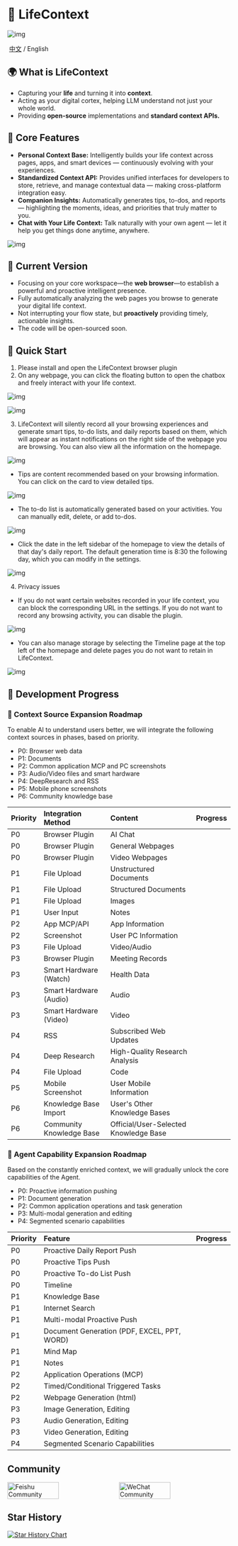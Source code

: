 # 🧠 LifeContext

![img](src/logo.jpg)

​                                                                                                [中文](readme_zh.md) / English

## 🌍 What is LifeContext

- Capturing your **life** and turning it into **context**.
- Acting as your digital cortex, helping LLM understand not just your whole world.
- Providing **open-source** implementations and **standard context APIs.**

## 🎯 Core Features

- **Personal Context Base:** Intelligently builds your life context across pages, apps, and smart devices — continuously evolving with your experiences.
- **Standardized Context API:** Provides unified interfaces for developers to store, retrieve, and manage contextual data — making cross-platform integration easy.
- **Companion Insights:** Automatically generates tips, to-dos, and reports — highlighting the moments, ideas, and priorities that truly matter to you.
- **Chat with Your Life Context:** Talk naturally with your own agent — let it help you get things done anytime, anywhere.

![img](src/mindmap.png)

## 🧩 Current Version

- Focusing on your core workspace—the **web browser**—to establish a powerful and proactive intelligent presence.
- Fully automatically analyzing the web pages you browse to generate your digital life context.
- Not interrupting your flow state, but **proactively** providing timely, actionable insights.
- The code will be open-sourced soon.

## **🚀** Quick Start

1. Please install and open the LifeContext browser plugin
2. On any webpage, you can click the floating button to open the chatbox and freely interact with your life context.

![img](src/product01.png)

![img](src/product02.png)

3. LifeContext will silently record all your browsing experiences and generate smart tips, to-do lists, and daily reports based on them, which will appear as instant notifications on the right side of the webpage you are browsing. You can also view all the information on the homepage.

![img](src/product03.png)

- Tips are content recommended based on your browsing information. You can click on the card to view detailed tips.

![img](src/product04.png)

- The to-do list is automatically generated based on your activities. You can manually edit, delete, or add to-dos.

![img](src/product05.png)

- Click the date in the left sidebar of the homepage to view the details of that day's daily report. The default generation time is 8:30 the following day, which you can modify in the settings.

![img](src/product06.png)

4. Privacy issues

- If you do not want certain websites recorded in your life context, you can block the corresponding URL in the settings. If you do not want to record any browsing activity, you can disable the plugin.

![img](src/product07.png)

- You can also manage storage by selecting the Timeline page at the top left of the homepage and delete pages you do not want to retain in LifeContext.

![img](src/product08.png)

## 🤖 Development Progress

### 🧰 Context Source Expansion Roadmap 

To enable AI to understand users better, we will integrate the following context sources in phases, based on priority.

- P0: Browser web data
- P1: Documents
- P2: Common application MCP and PC screenshots
- P3: Audio/Video files and smart hardware
- P4: DeepResearch and RSS
- P5: Mobile phone screenshots
- P6: Community knowledge base

| Priority | Integration Method       | Content                               | Progress |
| :------- | :----------------------- | :------------------------------------ | :------- |
| P0       | Browser Plugin           | AI Chat                               |          |
| P0       | Browser Plugin           | General Webpages                      |          |
| P0       | Browser Plugin           | Video Webpages                        |          |
| P1       | File Upload              | Unstructured Documents                |          |
| P1       | File Upload              | Structured Documents                  |          |
| P1       | File Upload              | Images                                |          |
| P1       | User Input               | Notes                                 |          |
| P2       | App MCP/API              | App Information                       |          |
| P2       | Screenshot               | User PC Information                   |          |
| P3       | File Upload              | Video/Audio                           |          |
| P3       | Browser Plugin           | Meeting Records                       |          |
| P3       | Smart Hardware (Watch)   | Health Data                           |          |
| P3       | Smart Hardware (Audio)   | Audio                                 |          |
| P3       | Smart Hardware (Video)   | Video                                 |          |
| P4       | RSS                      | Subscribed Web Updates                |          |
| P4       | Deep Research            | High-Quality Research Analysis        |          |
| P4       | File Upload              | Code                                  |          |
| P5       | Mobile Screenshot        | User Mobile Information               |          |
| P6       | Knowledge Base Import    | User's Other Knowledge Bases          |          |
| P6       | Community Knowledge Base | Official/User-Selected Knowledge Base |          |

### 🧰 Agent Capability Expansion Roadmap

Based on the constantly enriched context, we will gradually unlock the core capabilities of the Agent.

- P0: Proactive information pushing
- P1: Document generation
- P2: Common application operations and task generation
- P3: Multi-modal generation and editing
- P4: Segmented scenario capabilities

| Priority | Feature                                     | Progress |
| :------- | :------------------------------------------ | :------- |
| P0       | Proactive Daily Report Push                 |          |
| P0       | Proactive Tips Push                         |          |
| P0       | Proactive To-do List Push                   |          |
| P0       | Timeline                                    |          |
| P1       | Knowledge Base                              |          |
| P1       | Internet Search                             |          |
| P1       | Multi-modal Proactive Push                  |          |
| P1       | Document Generation (PDF, EXCEL, PPT, WORD) |          |
| P1       | Mind Map                                    |          |
| P1       | Notes                                       |          |
| P2       | Application Operations (MCP)                |          |
| P2       | Timed/Conditional Triggered Tasks           |          |
| P2       | Webpage Generation (html)                   |          |
| P3       | Image Generation, Editing                   |          |
| P3       | Audio Generation, Editing                   |          |
| P3       | Video Generation, Editing                   |          |
| P4       | Segmented Scenario Capabilities             |          |

## Community

<div style="display: flex; gap: 10px;">
    <img src="src/feishu.jpg" alt="Feishu Community" style="width: 48%; max-width: 500px; height: auto;">
    <img src="src/wechat.jpg" alt="WeChat Community" style="width: 48%; max-width: 500px; height: auto;">
</div>

## Star History

[![Star History Chart](https://api.star-history.com/svg?repos=LifeContext/lifecontext&type=date&legend=top-left)](https://www.star-history.com/#LifeContext/lifecontext&type=date&legend=top-left)